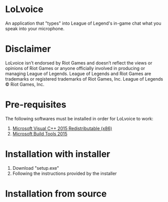 # LoLvoice
An application that "types" into League of Legend's in-game chat what you speak into your microphone.

# Disclaimer
LoLvoice isn’t endorsed by Riot Games and doesn’t reflect the views or opinions of Riot Games or anyone officially involved in producing or managing League of Legends. League of Legends and Riot Games are trademarks or registered trademarks of Riot Games, Inc. League of Legends © Riot Games, Inc.

# Pre-requisites
The following softwares must be installed in order for LoLvoice to work:
1. [Microsoft Visual C++ 2015 Redistributable (x86)](https://www.microsoft.com/en-us/download/details.aspx?id=52685)
2. [Microsoft Build Tools 2015](https://www.microsoft.com/en-hk/download/details.aspx?id=48159)

# Installation with installer
1. Download "setup.exe"
2. Following the instructions provided by the installer

# Installation from source
